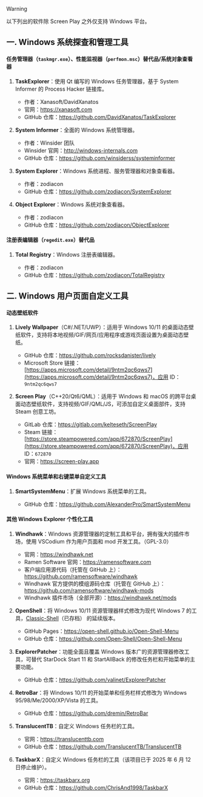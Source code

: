 > [!WARNING]
> 
> 以下列出的软件除 Screen Play 之外仅支持 Windows 平台。

## 一. Windows 系统探查和管理工具

#### 任务管理器（`taskmgr.exe`）、性能监视器（`perfmon.msc`）替代品/系统对象查看器

1. **TaskExplorer**：使用 Qt 编写的 Windows 任务管理器，基于 System Informer 的 Process Hacker 链接库。
   
   - 作者：Xanasoft/DavidXanatos
   - 官网：https://xanasoft.com
   - GitHub 仓库：https://github.com/DavidXanatos/TaskExplorer

2. **System Informer**：全面的 Windows 系统管理器。
   
   - 作者：Winsider 团队
   - Winsider 官网：http://windows-internals.com
   - GitHub 仓库：https://github.com/winsiderss/systeminformer

3. **System Explorer**：Windows 系统进程、服务管理器和对象查看器。
   
   - 作者：zodiacon
   - GitHub 仓库：https://github.com/zodiacon/SystemExplorer

4. **Object Explorer**：Windows 系统对象查看器。
   
   - 作者：zodiacon
   - GitHub 仓库：https://github.com/zodiacon/ObjectExplorer

#### 注册表编辑器（`regedit.exe`）替代品

1. **Total Registry**：Windows 注册表编辑器。
   
   - 作者：zodiacon
   - GitHub 仓库：https://github.com/zodiacon/TotalRegistry

## 二. Windows 用户页面自定义工具

#### 动态壁纸软件

1. **Lively Wallpaper**（C#/.NET/UWP）：适用于 Windows 10/11 的桌面动态壁纸软件，支持将本地视频/GIF/网页/应用程序或游戏页面设置为桌面动态壁纸。
   
   - GitHub 仓库：https://github.com/rocksdanister/lively
   - Microsoft Store 链接：[https://apps.microsoft.com/detail/9ntm2qc6qws7](https://apps.microsoft.com/detail/9ntm2qc6qws7)，应用 ID：`9ntm2qc6qws7`

2. **Screen Play**（C++20/Qt6/QML）：适用于 Windows 和 macOS 的跨平台桌面动态壁纸软件，支持视频/GIF/QML/JS，可添加自定义桌面部件，支持 Steam 创意工坊。
   
   - GitLab 仓库：https://gitlab.com/kelteseth/ScreenPlay
   - Steam 链接：[https://store.steampowered.com/app/672870/ScreenPlay](https://store.steampowered.com/app/672870/ScreenPlay)，应用 ID：`672870`
   - 官网：https://screen-play.app

#### Windows 系统菜单和右键菜单自定义工具

1. **SmartSystemMenu**：扩展 Windows 系统菜单的工具。

   - GitHub 仓库：https://github.com/AlexanderPro/SmartSystemMenu

#### 其他 Windows Explorer 个性化工具

1. **Windhawk**：Windows 资源管理器的定制工具和平台，拥有强大的插件市场，使用 VSCodium 作为用户页面和 mod 开发工具。（GPL-3.0）
   
   - 官网：https://windhawk.net
   - Ramen Software 官网：https://ramensoftware.com
   - 客户端应用源代码（托管在 GitHub 上）：https://github.com/ramensoftware/windhawk
   - Windhawk 官方提供的模组源码仓库（托管在 GitHub 上）：https://github.com/ramensoftware/windhawk-mods
   - Windhawk 插件市场（全部开源）：https://windhawk.net/mods

2. **OpenShell**：将 Windows 10/11 资源管理器样式修改为现代 Windows 7 的工具，[Classic-Shell](https://github.com/coddec/Classic-Shell)（已存档） 的延续版本。
   
   - GitHub Pages：https://open-shell.github.io/Open-Shell-Menu
   - GitHub 仓库：https://github.com/Open-Shell/Open-Shell-Menu

3. **ExplorerPatcher**：功能全面且覆盖 Windows 版本广的资源管理器修改工具，可替代 StarDock Start 11 和 StartAllBack 的修改任务栏和开始菜单的主要功能。
   
   - GitHub 仓库：https://github.com/valinet/ExplorerPatcher

4. **RetroBar**：将 Windows 10/11 的开始菜单和任务栏样式修改为 Windows 95/98/Me/2000/XP/Vista 的工具。
   
   - GitHub 仓库：https://github.com/dremin/RetroBar

5. **TranslucentTB**：自定义 Windows 任务栏的工具。
   
   - 官网：https://translucenttb.com
   - GitHub 仓库：https://github.com/TranslucentTB/TranslucentTB

6. **TaskbarX**：自定义 Windows 任务栏的工具（该项目已于 2025 年 6 月 12 日停止维护）。
   
   - 官网：https://taskbarx.org
   - GitHub 仓库：https://github.com/ChrisAnd1998/TaskbarX

 
